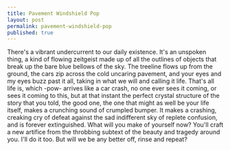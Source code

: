 ```yaml
---
title: Pavement Windshield Pop
layout: post
permalink: pavement-windshield-pop
published: true
---
```

There's a vibrant undercurrent
to our daily existence.
It's an unspoken thing, a kind of
flowing zeitgeist made up of all the
outlines of objects that break up the
bare blue bellows of the sky.
The treeline flows up from the ground,
the cars zip across the cold uncaring pavement,
and your eyes and my eyes buzz past it all,
taking in what we will and calling it life.
That's all life is, which -pow- arrives like
a car crash, no one ever sees it coming, or sees it
coming to this,
but at that instant the perfect crystal structure of the story that you told,
the good one, the one that might as well be your life itself,
makes a crunching sound of crumpled bumper.
It makes a crashing, creaking cry of defeat against
the sad indifferent sky of replete confusion,
and is forever extinguished.
What will you make of yourself now?
You'll craft a new artifice from the throbbing subtext
of the beauty and tragedy around you.
I'll do it too.
But will we be any better off, rinse and repeat?